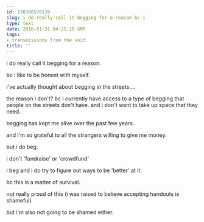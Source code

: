 ```yaml
---
id: 138386576139
slug: i-do-really-call-it-begging-for-a-reason-bc-i
type: text
date: 2016-01-31 04:25:28 GMT
tags:
- transmissions from the void
title: ''
---
```


i do really call it begging for a reason.

bc i like to be honest with myself.

i've actually thought about begging in the streets....

the reason i don't? bc i currently have access to a type of begging that people on the streets don't have. and i don't want to take up space that they need.

begging has kept me alive over the past few years.

and i'm so grateful to all the strangers willing to give me money.

but i do beg.

i don't 'fundraise' or 'crowdfund'

i beg and i do try to figure out ways to be 'better' at it.

bc this is a matter of survival.

not really proud of this (i was raised to believe accepting handouts is shameful)

but i'm also not going to be shamed either.